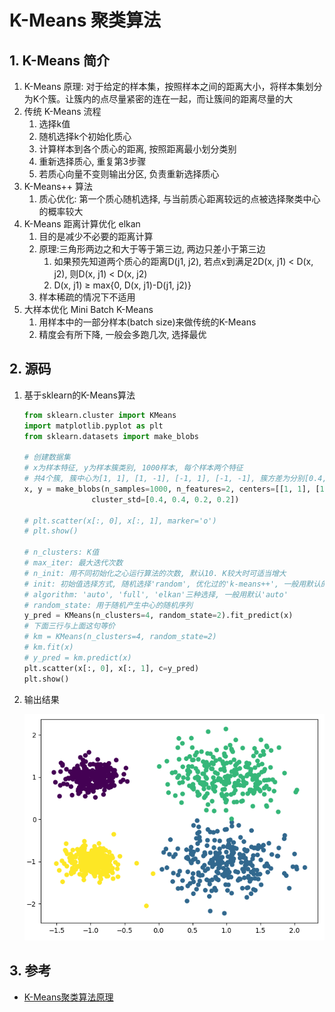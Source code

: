 # K-Means 聚类算法

## 1. K-Means 简介

1. K-Means 原理: 对于给定的样本集，按照样本之间的距离大小，将样本集划分为K个簇。让簇内的点尽量紧密的连在一起，而让簇间的距离尽量的大
2. 传统 K-Means 流程
   1. 选择k值
   2. 随机选择k个初始化质心
   3. 计算样本到各个质心的距离, 按照距离最小划分类别
   4. 重新选择质心, 重复第3步骤
   5. 若质心向量不变则输出分区, 负责重新选择质心
3. K-Means++ 算法
   1. 质心优化: 第一个质心随机选择, 与当前质心距离较远的点被选择聚类中心的概率较大
4. K-Means 距离计算优化 elkan
   1. 目的是减少不必要的距离计算
   2. 原理:三角形两边之和大于等于第三边, 两边只差小于第三边
      1. 如果预先知道两个质心的距离D(j1, j2), 若点x到满足2D(x, j1) < D(x, j2), 则D(x, j1) < D(x, j2)
      2. D(x, j1) ≥ max{0, D(x, j1)-D(j1, j2)}
   3. 样本稀疏的情况下不适用
5. 大样本优化 Mini Batch K-Means
   1. 用样本中的一部分样本(batch size)来做传统的K-Means
   2. 精度会有所下降, 一般会多跑几次, 选择最优

## 2. 源码

1. 基于sklearn的K-Means算法

   ```python
   from sklearn.cluster import KMeans
   import matplotlib.pyplot as plt
   from sklearn.datasets import make_blobs

   # 创建数据集
   # x为样本特征, y为样本簇类别, 1000样本, 每个样本两个特征
   # 共4个簇, 簇中心为[1, 1], [1, -1], [-1, 1], [-1, -1], 簇方差为分别[0.4, 0.4, 0.2, 0.2]
   x, y = make_blobs(n_samples=1000, n_features=2, centers=[[1, 1], [1, -1], [-1, 1], [-1, -1]],
                  cluster_std=[0.4, 0.4, 0.2, 0.2])

   # plt.scatter(x[:, 0], x[:, 1], marker='o')
   # plt.show()

   # n_clusters: K值
   # max_iter: 最大迭代次数
   # n_init: 用不同初始化之心运行算法的次数, 默认10. K较大时可适当增大
   # init: 初始值选择方式, 随机选择'random', 优化过的'k-means++', 一般用默认的'k-means++'
   # algorithm: 'auto', 'full', 'elkan'三种选择, 一般用默认'auto'
   # random_state: 用于随机产生中心的随机序列
   y_pred = KMeans(n_clusters=4, random_state=2).fit_predict(x)
   # 下面三行与上面这句等价
   # km = KMeans(n_clusters=4, random_state=2)
   # km.fit(x)
   # y_pred = km.predict(x)
   plt.scatter(x[:, 0], x[:, 1], c=y_pred)
   plt.show()

   ```

2. 输出结果

   ![k-means1](../images/k-means1.png)

## 3. 参考

- [K-Means聚类算法原理](https://www.cnblogs.com/pinard/p/6164214.html)
